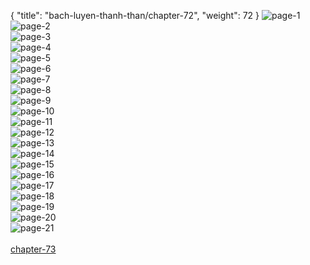 { "title": "bach-luyen-thanh-than/chapter-72", "weight": 72 }
<img src="bach-luyen-thanh-than_0072_01-1958317fcdb534676b625089f4fc652d.webp" alt="page-1" origin="http://storage.fshare.vn/Test-vechai/1501571933-Bach-Luyen-Thanh-Than-Chapter-71-02.jpg"><br/>
<img src="bach-luyen-thanh-than_0072_02-8cd6e773b8e80251cf0bcaee4ba0615c.webp" alt="page-2" origin="http://storage.fshare.vn/Test-vechai/1501571933-Bach-Luyen-Thanh-Than-Chapter-71-03.jpg"><br/>
<img src="bach-luyen-thanh-than_0072_03-13fe08a49f2e4254e6cd5c47164ae5cd.webp" alt="page-3" origin="http://storage.fshare.vn/Test-vechai/1501571933-Bach-Luyen-Thanh-Than-Chapter-71-04.jpg"><br/>
<img src="bach-luyen-thanh-than_0072_04-1bb28a95cc3ddd4c80e4c6de67832424.webp" alt="page-4" origin="http://storage.fshare.vn/Test-vechai/1501571933-Bach-Luyen-Thanh-Than-Chapter-71-05.jpg"><br/>
<img src="bach-luyen-thanh-than_0072_05-fee941b2d8d91c526c54b9ea75c5eddf.webp" alt="page-5" origin="http://storage.fshare.vn/Test-vechai/1501571933-Bach-Luyen-Thanh-Than-Chapter-71-06.jpg"><br/>
<img src="bach-luyen-thanh-than_0072_06-ca08f1b992de34854e121ccef30047ab.webp" alt="page-6" origin="http://storage.fshare.vn/Test-vechai/1501571933-Bach-Luyen-Thanh-Than-Chapter-71-07.jpg"><br/>
<img src="bach-luyen-thanh-than_0072_07-560f932ab386954988dc511efd0bb2ba.webp" alt="page-7" origin="http://storage.fshare.vn/Test-vechai/1501571933-Bach-Luyen-Thanh-Than-Chapter-71-08.jpg"><br/>
<img src="bach-luyen-thanh-than_0072_08-0f37815ef837b652526d7ee5119f668e.webp" alt="page-8" origin="http://storage.fshare.vn/Test-vechai/1501571933-Bach-Luyen-Thanh-Than-Chapter-71-09.jpg"><br/>
<img src="bach-luyen-thanh-than_0072_09-46a7807f628795504744a2904f16c268.webp" alt="page-9" origin="http://storage.fshare.vn/Test-vechai/1501571933-Bach-Luyen-Thanh-Than-Chapter-71-10.jpg"><br/>
<img src="bach-luyen-thanh-than_0072_10-f699ac8bb44cf477a5f1ae6fc025c41d.webp" alt="page-10" origin="http://storage.fshare.vn/Test-vechai/1501571933-Bach-Luyen-Thanh-Than-Chapter-71-11.jpg"><br/>
<img src="bach-luyen-thanh-than_0072_11-422e4b70aca84f38366f33c9a995dcde.webp" alt="page-11" origin="http://storage.fshare.vn/Test-vechai/1501571933-Bach-Luyen-Thanh-Than-Chapter-71-12.jpg"><br/>
<img src="bach-luyen-thanh-than_0072_12-b25cfbba54a1dd0eb47ee933572459e8.webp" alt="page-12" origin="http://storage.fshare.vn/Test-vechai/1501571933-Bach-Luyen-Thanh-Than-Chapter-71-13.jpg"><br/>
<img src="bach-luyen-thanh-than_0072_13-5f711b7a143ef0d520e6726fafb814c8.webp" alt="page-13" origin="http://storage.fshare.vn/Test-vechai/1501571933-Bach-Luyen-Thanh-Than-Chapter-71-14.jpg"><br/>
<img src="bach-luyen-thanh-than_0072_14-b9f061b166bfd96415607e29645ecc35.webp" alt="page-14" origin="http://storage.fshare.vn/Test-vechai/1501571933-Bach-Luyen-Thanh-Than-Chapter-71-15.jpg"><br/>
<img src="bach-luyen-thanh-than_0072_15-0a87bca5a74ca0c3811937047a7fef17.webp" alt="page-15" origin="http://storage.fshare.vn/Test-vechai/1501571933-Bach-Luyen-Thanh-Than-Chapter-71-16.jpg"><br/>
<img src="bach-luyen-thanh-than_0072_16-8ef8465a54b74513b68b199ed0b1f4d4.webp" alt="page-16" origin="http://storage.fshare.vn/Test-vechai/1501571933-Bach-Luyen-Thanh-Than-Chapter-71-17.jpg"><br/>
<img src="bach-luyen-thanh-than_0072_17-081ee6bf0b27f3c53284915cd02b22bd.webp" alt="page-17" origin="http://storage.fshare.vn/Test-vechai/1501571933-Bach-Luyen-Thanh-Than-Chapter-71-18.jpg"><br/>
<img src="bach-luyen-thanh-than_0072_18-1aaf966fde2e62f40754f817368c1bce.webp" alt="page-18" origin="http://storage.fshare.vn/Test-vechai/1501571933-Bach-Luyen-Thanh-Than-Chapter-71-19.jpg"><br/>
<img src="bach-luyen-thanh-than_0072_19-83e096e48d78f55136e55d7451a9fa3f.webp" alt="page-19" origin="http://storage.fshare.vn/Test-vechai/1501571933-Bach-Luyen-Thanh-Than-Chapter-71-20.jpg"><br/>
<img src="bach-luyen-thanh-than_0072_20-190b707233203dd479e145e3a139e24f.webp" alt="page-20" origin="http://storage.fshare.vn/Test-vechai/1501571933-Bach-Luyen-Thanh-Than-Chapter-71-21.jpg"><br/>
<img src="bach-luyen-thanh-than_0072_21-36efe4a55721a384f5f3b595e3296e02.webp" alt="page-21" origin="http://storage.fshare.vn/Test-vechai/1501571933-Bach-Luyen-Thanh-Than-Chapter-71-22.jpg"><br/>
<br/><a class="nextchap" href="/bach-luyen-thanh-than/chapter-73">chapter-73</a>
